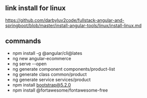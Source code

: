 ## link install for linux
https://github.com/darbyluv2code/fullstack-angular-and-springboot/blob/master/install-angular-tools/linux/install-linux.md

## commands
  - npm install -g @angular/cli@lates
  - ng new angular-ecommerce
  - ng serve --open
  - ng generate component components/product-list
  - ng generate class common/product
  - ng generate service services/product
  - npm install bootstrap@5.2.0
  -  npm install @fortawesome/fontawesome-free



